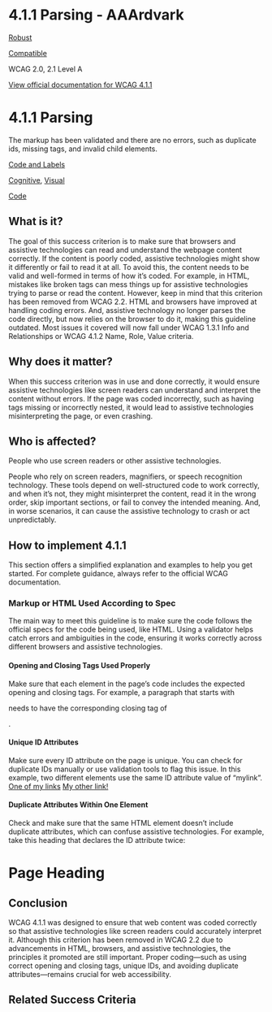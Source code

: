 # 4.1.1 Parsing - AAArdvark

[Robust](https://aaardvarkaccessibility.com/wcag-principle/robust/)

[Compatible](https://aaardvarkaccessibility.com/wcag-guideline/compatible/)

WCAG 2.0, 2.1
Level A

[View official documentation for WCAG 4.1.1](https://www.w3.org/WAI/WCAG22/Understanding/parsing.html)

# 4.1.1 Parsing

The markup has been validated and there are no errors, such as duplicate ids, missing tags, and invalid child elements.

[Code and Labels](https://aaardvarkaccessibility.com/wcag-theme/code-and-labels/) 

 

[Cognitive](https://aaardvarkaccessibility.com/wcag-disability/cognitive/), [Visual](https://aaardvarkaccessibility.com/wcag-disability/visual/) 

 

[Code](https://aaardvarkaccessibility.com/wcag-responsibility/code/) 

## What is it?

The goal of this success criterion is to make sure that browsers and assistive technologies can read and understand the webpage content correctly. If the content is poorly coded, assistive technologies might show it differently or fail to read it at all.
To avoid this, the content needs to be valid and well-formed in terms of how it’s coded. For example, in HTML, mistakes like broken tags can mess things up for assistive technologies trying to parse or read the content.
However, keep in mind that this criterion has been removed from WCAG 2.2. HTML and browsers have improved at handling coding errors. And, assistive technology no longer parses the code directly, but now relies on the browser to do it, making this guideline outdated. Most issues it covered will now fall under WCAG 1.3.1 Info and Relationships or WCAG 4.1.2 Name, Role, Value criteria.

## Why does it matter?

When this success criterion was in use and done correctly, it would ensure assistive technologies like screen readers can understand and interpret the content without errors.
If the page was coded incorrectly, such as having tags missing or incorrectly nested, it would lead to assistive technologies misinterpreting the page, or even crashing.

## Who is affected?

People who use screen readers or other assistive technologies.

People who rely on screen readers, magnifiers, or speech recognition technology. These tools depend on well-structured code to work correctly, and when it’s not, they might misinterpret the content, read it in the wrong order, skip important sections, or fail to convey the intended meaning. And, in worse scenarios, it can cause the assistive technology to crash or act unpredictably.
##

## How to implement 4.1.1

This section offers a simplified explanation and examples to help you get started. For complete guidance, always refer to the official WCAG documentation.

### Markup or HTML Used According to Spec

The main way to meet this guideline is to make sure the code follows the official specs for the code being used, like HTML. Using a validator helps catch errors and ambiguities in the code, ensuring it works correctly across different browsers and assistive technologies.
#### Opening and Closing Tags Used Properly

Make sure that each element in the page’s code includes the expected opening and closing tags. For example, a paragraph that starts with <p> needs to have the corresponding closing tag of </p>.
#### Unique ID Attributes

Make sure every ID attribute on the page is unique. You can check for duplicate IDs manually or use validation tools to flag this issue.
In this example, two different <a> elements use the same ID attribute value of “mylink”.
<a id="mylink" href=#>One of my links</a>
<a id="mylink" href=#>My other link!</a>

#### Duplicate Attributes Within One Element

Check and make sure that the same HTML element doesn’t include duplicate attributes, which can confuse assistive technologies. For example, take this heading that declares the ID attribute twice:
<h1 id="myHeading" id="heading1">Page Heading</h1>

## Conclusion

WCAG 4.1.1 was designed to ensure that web content was coded correctly so that assistive technologies like screen readers could accurately interpret it. Although this criterion has been removed in WCAG 2.2 due to advancements in HTML, browsers, and assistive technologies, the principles it promoted are still important. Proper coding—such as using correct opening and closing tags, unique IDs, and avoiding duplicate attributes—remains crucial for web accessibility.

## Related Success Criteria

